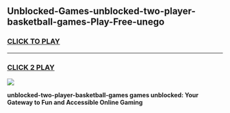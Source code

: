 
## Unblocked-Games-unblocked-two-player-basketball-games-Play-Free-unego
<h3>
<a href="https://premium76.site?title=unblocked-two-player-basketball-games&ref=17A">CLICK TO PLAY</a></h3>
<hr>

<h3>
<a href="https://premium76.site?title=unblocked-two-player-basketball-games&ref=17A">CLICK 2 PLAY</a>
  
</h3>

<a href="https://premium76.site?title=unblocked-two-player-basketball-games&ref=17A"><img src="https://clearcache.store/games.png"></a>


**unblocked-two-player-basketball-games games unblocked: Your Gateway to Fun and Accessible Online Gaming**
